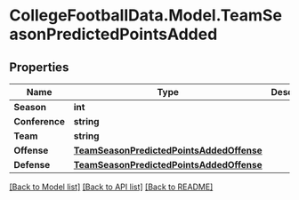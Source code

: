 # CollegeFootballData.Model.TeamSeasonPredictedPointsAdded

## Properties

Name | Type | Description | Notes
------------ | ------------- | ------------- | -------------
**Season** | **int** |  | 
**Conference** | **string** |  | 
**Team** | **string** |  | 
**Offense** | [**TeamSeasonPredictedPointsAddedOffense**](TeamSeasonPredictedPointsAddedOffense.md) |  | 
**Defense** | [**TeamSeasonPredictedPointsAddedOffense**](TeamSeasonPredictedPointsAddedOffense.md) |  | 

[[Back to Model list]](../../README.md#documentation-for-models) [[Back to API list]](../../README.md#documentation-for-api-endpoints) [[Back to README]](../../README.md)

